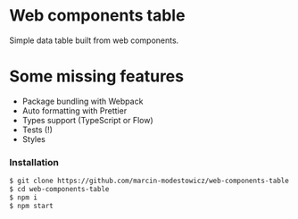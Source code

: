# Web components table

Simple data table built from web components.

# Some missing features

  - Package bundling with Webpack
  - Auto formatting with Prettier
  - Types support (TypeScript or Flow)
  - Tests (!)
  - Styles

### Installation

```sh
$ git clone https://github.com/marcin-modestowicz/web-components-table.git
$ cd web-components-table
$ npm i
$ npm start
```
